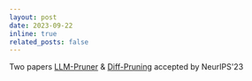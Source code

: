 ```yaml
---
layout: post
date: 2023-09-22
inline: true
related_posts: false
---
```


Two papers [LLM-Pruner](https://arxiv.org/abs/2305.11627) & [Diff-Pruning](https://arxiv.org/abs/2305.10924) accepted by NeurIPS'23
